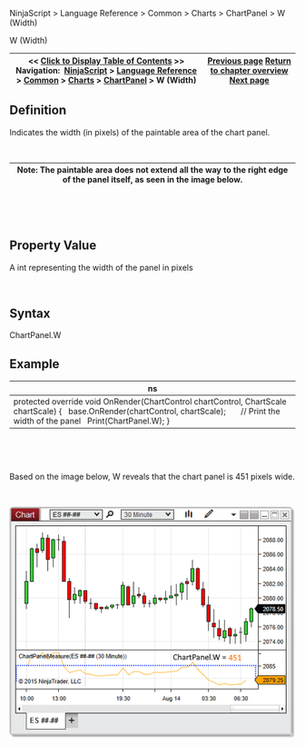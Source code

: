 ﻿


NinjaScript \> Language Reference \> Common \> Charts \> ChartPanel \> W (Width)






















W (Width)







| \<\< [Click to Display Table of Contents](w_width_chartpanel.md) \>\> **Navigation:**     [NinjaScript](ninjascript-1.md) \> [Language Reference](language_reference_wip-1.md) \> [Common](common-1.md) \> [Charts](chart-1.md) \> [ChartPanel](chartpanel-1.md) \> W (Width) | [Previous page](chartscale_chartpanel-1.md) [Return to chapter overview](chartpanel-1.md) [Next page](x_coordinate_chartpanel-1.md) |
| --- | --- |











## Definition


Indicates the width (in pixels) of the paintable area of the chart panel. 


 




| Note: The paintable area does not extend all the way to the right edge of the panel itself, as seen in the image below. |
| --- |



 


 


## Property Value


A int representing the width of the panel in pixels


 


## Syntax


ChartPanel.W


## 


## Example




| ns |
| --- |
| protected override void OnRender(ChartControl chartControl, ChartScale chartScale) {    base.OnRender(chartControl, chartScale);         // Print the width of the panel    Print(ChartPanel.W); } |



 


 


Based on the image below, W reveals that the chart panel is 451 pixels wide.


 


![ChartPanel_W](chartpanel_w.png)








